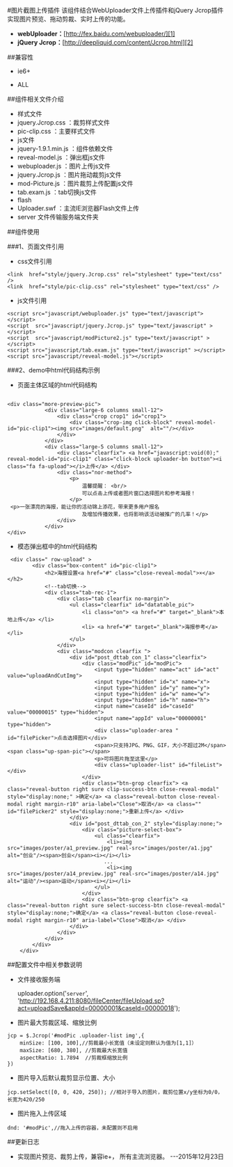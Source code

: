 ﻿#图片截图上传插件
该组件结合WebUploader文件上传插件和jQuery Jcrop插件实现图片预览、拖动剪裁、实时上传的功能。

- **webUploader：**[http://fex.baidu.com/webuploader/][1]
- **jQuery Jcrop：**[http://deepliquid.com/content/Jcrop.html][2]

##兼容性
- ie6+
- ALL

  [1]: http://fex.baidu.com/webuploader/
  [2]: http://deepliquid.com/content/Jcrop.html
  
##组件相关文件介绍
- 样式文件
 - jquery.Jcrop.css ：裁剪样式文件
 - pic-clip.css ：主要样式文件
- js文件
 - jquery-1.9.1.min.js ：组件依赖文件
 - reveal-model.js ：弹出框js文件
 - webuploader.js ：图片上传js文件
 - jquery.Jcrop.js ：图片拖动裁剪js文件
 - mod-Picture.js ：图片裁剪上传配置js文件
 - tab.exam.js ：tab切换js文件
-  flash
 - Uploader.swf  ：主流IE浏览器Flash文件上传
- server 文件传输服务端文件夹

##组件使用

###1、页面文件引用

- css文件引用
```
<link  href="style/jquery.Jcrop.css" rel="stylesheet" type="text/css" />
<link  href="style/pic-clip.css" rel="stylesheet" type="text/css" />
```
- js文件引用
```
<script src="javascript/webuploader.js" type="text/javascript"></script>
<script  src="javascript/jquery.Jcrop.js" type="text/javascript" ></script>
<script  src="javascript/modPicture2.js" type="text/javascript" ></script>
<script src="javascript/tab.exam.js" type="text/javascript" ></script>
<script src="javascript/reveal-model.js"></script>
```
###2、demo中html代码结构示例
- 页面主体区域的html代码结构
```

<div class="more-preview-pic">
            <div class="large-6 columns small-12">
                <div class="crop crop1" id="crop1">
                    <div class="crop-img click-block" reveal-model-id="pic-clip1"><img src="images/default.png"  alt=""/></div>
                </div>
            </div>
            <div class="large-5 columns small-12">
                <div class="clearfix"> <a href="javascript:void(0);" reveal-model-id="pic-clip1" class="click-block uploader-bn button"><i class="fa fa-upload"></i>上传</a> </div>
                <div class="nor-method">
                    <p>
                        温馨提醒： <br/>
                        可以点击上传或者图片窗口选择图片和参考海报！
                    </p>
 <p>一张漂亮的海报，能让你的活动锦上添花，带来更多用户报名
                        及增加传播效果，也将影响该活动被推广的几率！</p>
                </div>
            </div>
</div>
```
- 模态弹出框中的html代码结构
```
 <div class=" row-upload" >
        <div class="box-content" id="pic-clip1">
            <h2>海报设置<a href="#" class="close-reveal-modal">×</a></h2>
            <!--tab切换-->
            <div class="tab-rec-1">
                <div class="tab clearfix no-margin">
                    <ul class="clearfix" id="datatable_pic">
                        <li class="on"> <a href="#" target="_blank">本地上传</a> </li>
                        <li> <a href="#" target="_blank">海报参考</a> </li>
                    </ul>
                </div>
                <div class="modcon clearfix ">
                    <div id="post_dttab_con_1" class="clearfix">
                        <div class="modPic" id="modPic">
                            <input type="hidden" name="act" id="act" value="uploadAndCutImg">
                            <input type="hidden" id="x" name="x">
                            <input type="hidden" id="y" name="y">
                            <input type="hidden" id="w" name="w">
                            <input type="hidden" id="h" name="h">
                            <input name="caseId" id="caseId" value="00000015" type="hidden">
                            <input name="appId" value="00000001" type="hidden">
                            <div class="uploader-area " id="filePicker">点击选择图片</div>
                            <span>只支持JPG、PNG、GIF，大小不超过2M</span> <span class="up-span-pic"></span>
                            <p>可将图片拖至这里</p>
                            <div class="uploader-list" id="fileList"></div>
                        </div>
                        <div class="btn-grop clearfix"> <a class="reveal-button right sure clip-success-btn close-reveal-modal" style="display:none;" >确定</a> <a class="reveal-button close-reveal-modal right margin-r10" aria-label="Close">取消</a> <a class="" id="filePicker2" style="display:none;">重新上传</a> </div>
                    </div>
                    <div id="post_dttab_con_2" style="display:none;">
                        <div class="picture-select-box">
                            <ul class="clearfix">
                                <li><img src="images/poster/a1_preview.jpg" real-src="images/poster/a1.jpg" alt="创业"/><span>创业</span><i></i></li>
                               ...
                                <li><img src="images/poster/a14_preview.jpg" real-src="images/poster/a14.jpg" alt="运动"/><span>运动</span><i></i></li>
                            </ul>
                        </div>
                        <div class="btn-grop clearfix"> <a class="reveal-button right sure select-success-btn close-reveal-modal" style="display:none;">确定</a> <a class="reveal-button close-reveal-modal right margin-r10" aria-label="Close">取消</a> </div>
                    </div>
                </div>
            </div>
        </div>
    </div>
```
##配置文件中相关参数说明

-  文件接收服务端

	uploader.option('`server`', 'http://192.168.4.211:8080/fileCenter/fileUpload.sp?act=uploadSave&appId=00000001&caseId=00000018');

- 图片最大剪裁区域、缩放比例
```
jcp = $.Jcrop('#modPic .uploader-list img',{
	minSize: [100, 100],//剪裁最小长宽值（未设定则默认为值为[1,1]）
	maxSize: [680, 380], //剪裁最大长宽值
	aspectRatio: 1.7894  //剪裁框缩放比例
})
```

-  图片导入后默认裁剪显示位置、大小

```
jcp.setSelect([0, 0, 420, 250]); //相对于导入的图片，裁剪位置x/y坐标为0/0，长宽为420/250
```
- 图片拖入上传区域
```
dnd: '#modPic',//拖入上传的容器，未配置则不启用
```

##更新日志
- 实现图片预览、裁剪上传，兼容ie+， 所有主流浏览器。  ---2015年12月23日 


